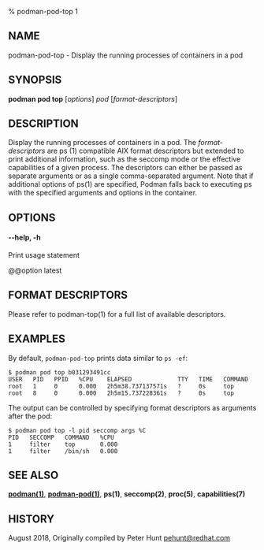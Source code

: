 % podman-pod-top 1

## NAME

podman\-pod\-top - Display the running processes of containers in a pod

## SYNOPSIS

**podman pod top** [*options*] _pod_ [*format-descriptors*]

## DESCRIPTION

Display the running processes of containers in a pod. The _format-descriptors_ are ps (1) compatible AIX format descriptors but extended to print additional information, such as the seccomp mode or the effective capabilities of a given process. The descriptors can either be passed as separate arguments or as a single comma-separated argument. Note that if additional options of ps(1) are specified, Podman falls back to executing ps with the specified arguments and options in the container.

## OPTIONS

#### **--help**, **-h**

Print usage statement

@@option latest

## FORMAT DESCRIPTORS

Please refer to podman-top(1) for a full list of available descriptors.

## EXAMPLES

By default, `podman-pod-top` prints data similar to `ps -ef`:

```
$ podman pod top b031293491cc
USER   PID   PPID   %CPU    ELAPSED             TTY   TIME   COMMAND
root   1     0      0.000   2h5m38.737137571s   ?     0s     top
root   8     0      0.000   2h5m15.737228361s   ?     0s     top
```

The output can be controlled by specifying format descriptors as arguments after the pod:

```
$ podman pod top -l pid seccomp args %C
PID   SECCOMP   COMMAND   %CPU
1     filter    top       0.000
1     filter    /bin/sh   0.000
```

## SEE ALSO

**[podman(1)](podman.md)**, **[podman-pod(1)](commands/podman-pod/podman-pod.md)**, **ps(1)**, **seccomp(2)**, **proc(5)**, **capabilities(7)**

## HISTORY

August 2018, Originally compiled by Peter Hunt <pehunt@redhat.com>
